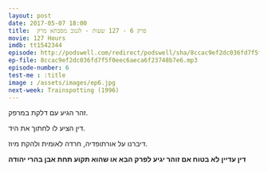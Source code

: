 ```yaml
---
layout: post
date: 2017-05-07 18:00
title: 	פרק 6 - 127 שעות - לגנוב מסבתא מרק
movie: 127 Hours
imdb: tt1542344
episode: http://podswell.com/redirect/podswell/sha/8ccac9ef2dc036fd7f5f0eec6aeca6f23748b7e6.mp3?name=movietalker
ep-file: 8ccac9ef2dc036fd7f5f0eec6aeca6f23748b7e6.mp3
episode-number: 6
test-me : :title
image : /assets/images/ep6.jpg
next-week: Trainspotting (1996)
---
```


זהר הגיע עם דלקת במרפק.

דין הציע לו לחתוך את היד.

דיברנו על אורתופדיה, חרדה לאומית ולהקת מיוז.

**דין עדיין לא בטוח אם זוהר יגיע לפרק הבא או שהוא תקוע תחת אבן בהרי יהודה**